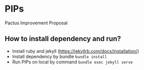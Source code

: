# PIPs
Pactus Improvement Proposal

## How to install dependency and run?
- Install ruby and jekyll (https://jekyllrb.com/docs/installation/)
- Install dependency by bundle `bundle install`
- Run PIPs on local by command `bundle exec jekyll serve`
